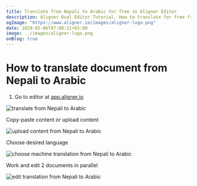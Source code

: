 ```yaml
---
title: Translate from Nepali to Arabic for free in Aligner Editor
description: Aligner Dual Editor Tutorial. How to translate for free from Nepali to Arabic. Aligner is multilingual document management platform. 
ogImage: "https://www.aligner.io/images/aligner-logo.png"
date: 2020-05-06T07:09:21+03:00
image: ../images/aligner-logo.png
onBlog: true
---
```


# How to translate document from Nepali to Arabic

1. Go to editor at [app.aligner.io](https://app.aligner.io "Aligner App web page")

![translate from Nepali to Arabic](../aligner-blank-editor.png "translate from Nepali to Arabic")

Copy-paste content or upload content

![upload content from Nepali to Arabic](../aligner-uploaded-document.png "upload content from Nepali to Arabic")

Choose desired language

![choose machine translation from Nepali to Arabic](../aligner-language-dropdown.png "choose machine translation from Nepali to Arabic")

Work and edit 2 documents in parallel

![edit translation from Nepali to Arabic](../aligner-double-sitded-editor.png "edit translation from Nepali to Arabic")

